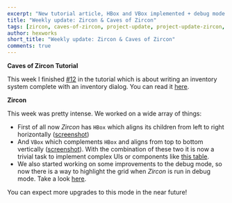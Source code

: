 ```yaml
---
excerpt: "New tutorial article, HBox and VBox implemented + debug mode improvements"
title: "Weekly update: Zircon & Caves of Zircon"
tags: [zircon, caves-of-zircon, project-update, project-update-zircon, project-update-coz]
author: hexworks
short_title: "Weekly update: Zircon & Caves of Zircon"
comments: true
---
```


**Caves of Zircon Tutorial**

This week I finished [#12](https://hexworks.org/posts/tutorials/2019/05/15/how-to-make-a-roguelike-items-and-inventory.html)
in the tutorial which is about writing an inventory system complete with an inventory dialog.
You can read it [here](https://hexworks.org/posts/tutorials/2019/05/15/how-to-make-a-roguelike-items-and-inventory.html).

**Zircon**

This week was pretty intense. We worked on a wide array of things:

- First of all now *Zircon* has `HBox` which aligns its children from left to right horizontally
  ([screenshot](https://cdn.discordapp.com/attachments/363754040103796737/576844557619167273/hbox.gif))
- And `VBox` which complements `HBox` and aligns from top to bottom vertically
  ([screenshot](https://cdn.discordapp.com/attachments/363754040103796737/577826304561512458/vbox.gif)).
  With the combination of these two it is now a trivial task to implement complex UIs or components like
  [this table](https://cdn.discordapp.com/attachments/363754040103796737/577832143322087435/unknown.png).
- We also started working on some improvements to the debug mode, so now there is a way to highlight
  the grid when *Zircon* is run in debug mode. Take a look 
  [here](https://cdn.discordapp.com/attachments/363754040103796737/577765635925344296/unknown.png).

You can expect more upgrades to this mode in the near future!
